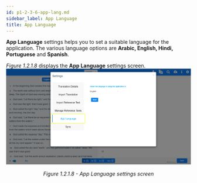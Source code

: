 ```yaml
---
id: p1-2-3-6-app-lang.md
sidebar_label: App Language
title: App Language
---
```




**App Language** settings helps you to set a suitable language for the application. The various language options are **Arabic, English, Hindi, Portuguese** and **Spanish**.

_Figure 1.2.1.8_ displays the **App Language** settings screen.
![alt text](../../../../../../static/AutographaLiveImages/Getting_Started/app-language-ui-fig-1.2.1.8.jpg 'App Language settings screen')
<div align="center"style="font-style: italic;">Figure 1.2.1.8 - App Language settings screen</div>
